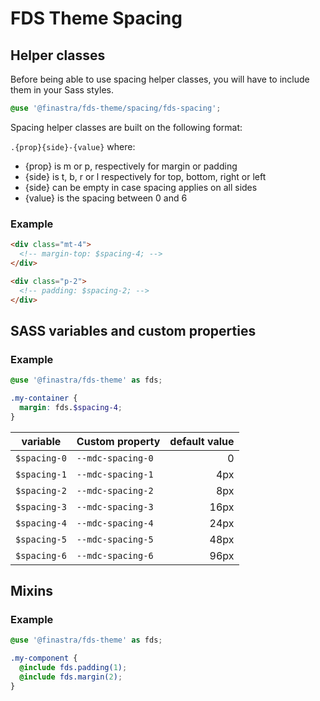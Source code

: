 # FDS Theme Spacing

## Helper classes

Before being able to use spacing helper classes, you will have to include them in your Sass styles.

```SCSS
@use '@finastra/fds-theme/spacing/fds-spacing';
```

Spacing helper classes are built on the following format:

`.{prop}{side}-{value}` where:

- {prop} is m or p, respectively for margin or padding
- {side} is t, b, r or l respectively for top, bottom, right or left
- {side} can be empty in case spacing applies on all sides
- {value} is the spacing between 0 and 6

### Example

```HTML
<div class="mt-4">
  <!-- margin-top: $spacing-4; -->
</div>
```

```HTML
<div class="p-2">
  <!-- padding: $spacing-2; -->
</div>
```

## SASS variables and custom properties

### Example

```SCSS
@use '@finastra/fds-theme' as fds;

.my-container {
  margin: fds.$spacing-4;
}
```

| variable     | Custom property   | default value |
| ------------ | ----------------- | ------------: |
| `$spacing-0` | `--mdc-spacing-0` |             0 |
| `$spacing-1` | `--mdc-spacing-1` |           4px |
| `$spacing-2` | `--mdc-spacing-2` |           8px |
| `$spacing-3` | `--mdc-spacing-3` |          16px |
| `$spacing-4` | `--mdc-spacing-4` |          24px |
| `$spacing-5` | `--mdc-spacing-5` |          48px |
| `$spacing-6` | `--mdc-spacing-6` |          96px |

## Mixins

### Example

```SCSS
@use '@finastra/fds-theme' as fds;

.my-component {
  @include fds.padding(1);
  @include fds.margin(2);
}
```
